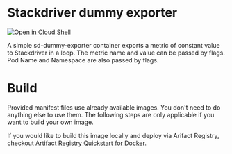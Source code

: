 # Stackdriver dummy exporter

[![Open in Cloud Shell](https://gstatic.com/cloudssh/images/open-btn.svg)](https://ssh.cloud.google.com/cloudshell/editor?cloudshell_git_repo=https://github.com/GoogleCloudPlatform/kubernetes-engine-samples&cloudshell_workspace=custom-metrics-autoscaling/direct-to-sd&cloudshell_tutorial=README.md)

A simple sd-dummy-exporter container exports a metric of constant value to Stackdriver in a loop.
The metric name and value can be passed by flags. Pod Name and Namespace are also passed by flags.

# Build

Provided manifest files use already available images. You don't need to do
anything else to use them. The following steps are only applicable if you want to
build your own image.

If you would like to build this image locally and deploy via Arifact Registry, checkout [Artifact Registry Quickstart for Docker](https://cloud.google.com/artifact-registry/docs/docker/quickstart).